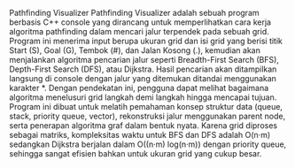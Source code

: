 Pathfinding Visualizer
Pathfinding Visualizer adalah sebuah program berbasis C++ console yang dirancang untuk memperlihatkan cara kerja algoritma pathfinding dalam mencari jalur terpendek pada sebuah grid. Program ini menerima input berupa ukuran grid dan isi grid yang berisi titik Start (S), Goal (G), Tembok (#), dan Jalan Kosong (.), kemudian akan menjalankan algoritma pencarian jalur seperti Breadth-First Search (BFS), Depth-First Search (DFS), atau Dijkstra. Hasil pencarian akan ditampilkan langsung di console dengan jalur yang ditemukan ditandai menggunakan karakter *. Dengan pendekatan ini, pengguna dapat melihat bagaimana algoritma menelusuri grid langkah demi langkah hingga mencapai tujuan. Program ini dibuat untuk melatih pemahaman konsep struktur data (queue, stack, priority queue, vector), rekonstruksi jalur menggunakan parent node, serta penerapan algoritma graf dalam bentuk nyata. Karena grid diproses sebagai matriks, kompleksitas waktu untuk BFS dan DFS adalah O(n·m) sedangkan Dijkstra berjalan dalam O((n·m) log(n·m)) dengan priority queue, sehingga sangat efisien bahkan untuk ukuran grid yang cukup besar.
